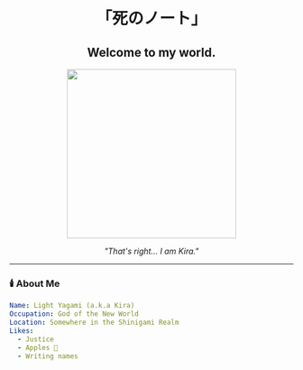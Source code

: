 <h1 align="center" style="font-family:serif;">「死のノート」</h1>
<h2 align="center">Welcome to my world.</h2>

<p align="center">
  <img src="https://media.tenor.com/WVyZzs2JmhUAAAAd/death-note-light-yagami.gif" width="300"/>
</p>

<p align="center"><i>"That's right... I am Kira."</i></p>

---

### 🕯️ About Me

```yaml
Name: Light Yagami (a.k.a Kira)
Occupation: God of the New World
Location: Somewhere in the Shinigami Realm
Likes:
  - Justice
  - Apples 🍎
  - Writing names
